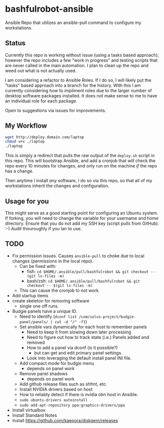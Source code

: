 # bashfulrobot-ansible

Ansible Repo that utilizes an ansible-pull command to configure my workstations.

## Status

Currently this repo is working without issue (using a tasks based approach); however the repo includes a few "work in progress" and testing scripts that are never called in the main automation. I plan to clean up the repo and weed out what is not actually used.

I am considering a refactor to Ansible Roles. If I do so, I will likely put the "tasks" based approach into a branch for the history. With this I am currently considering how to impliment roles due to the larger number of desktop software packages installed. It does not make sense to me to have an individual role for each package.

Open to suggestions via issues for improvements.

## My Workflow

```bash
wget http://deploy.domain.com/laptop
chmod u+x ./laptop
./laptop
```

This is simply a redirect that pulls the raw output of the `deploy.sh` script in this repo. This will bootstrap Ansible, and add a cronjob that will check the repo every 10 minutes for changes, and only run on the machine *if* the repo has a change.

Then anytime I install *any* software, I do so via this repo, so that all of my workstations inherit the changes and configuration.

## Usage for you

This might serve as a good starting point for configuring an Ubuntu system. If forking, you will need to change the variable for your username and home directory. Ensure that you do not add my SSH key (script pulls from GitHub). :-) Audit thouroughly if you lan to use.

## TODO

* Fix permission issues. Causes `ansible-pull` to choke due to local changes (permissions in the local repo).
  * Can be fixed with:
    * fish: `cd $HOME/.ansible/pull/bashfulrobot && git checkout -- (git ls-files -m)`
    * bash/zsh: `cd $HOME/.ansible/pull/bashfulrobot && git checkout -- $(git ls-files -m)`
  * This can cause the cronjob to not work.
* Add startup items
* create skeleton for removing software
  * single one off runs.
* Budgie panels have a unique ID.
  * Need to identify (`dconf list /com/solus-project/budgie-panel/panels/ | cut -d "/" -f1`)
  * Set ansible vars dynamically for each host to remember panels
    * Need to keep it from slowing down later processing
    * Need to figure out how to track state (i.e.) Panels added and removed
    * How to add a panel via dconf (is it possible?)
      * but can get and edit primary panel settings.
    * Look into leveraging the default install panel INI file.
  * Add compact mode for budgie menu
    * depends on panel work
  * Remove panel shadows
    * depends on panel work
  * Add github release files such as shfmt, etc.
  * Install NVIDIA drivers based on host
  * How to reliably detect if there is nvidia obn host in Ansible.
  * `sudo ubuntu-drivers autoinstall`
  * `sudo add-apt-repository ppa:graphics-drivers/ppa`
* Install virtualbox
* Install Standard Notes
* Install https://github.com/kaepora/diskgem/releases

